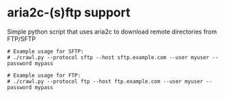 # aria2c-(s)ftp support

Simple python script that uses aria2c to download remote directories from FTP/SFTP

```shell
# Example usage for SFTP:
# ./crawl.py --protocol sftp --host sftp.example.com --user myuser --password mypass

# Example usage for FTP:
# ./crawl.py --protocol ftp --host ftp.example.com --user myuser --password mypass
```